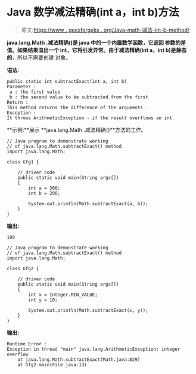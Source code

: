 # Java 数学减法精确(int a，int b)方法

> 原文:[https://www . geesforgeks . org/Java-math-减法-int-b-method/](https://www.geeksforgeeks.org/java-math-subtractexactint-int-b-method/)

**java.lang.Math .减法精确()**是 java 中的一个内置数学函数，它返回
参数的差值。如果结果溢出一个 int，它将引发异常。由于减法精确(int a，int b)是**静态的**，所以不需要创建
对象。

**语法:**

```
public static int subtractExact(int a, int b)
Parameter :
 a : the first value
 b : the second value to be subtracted from the first
Return :
This method returns the difference of the arguments .
Exception :
It throws ArithmeticException - if the result overflows an int

```

**示例:**展示 **java.lang.Math .减法精确()**方法的工作。

```
// Java program to demonstrate working
// of java.lang.Math.subtractExact() method
import java.lang.Math;

class Gfg1 {

    // driver code
    public static void main(String args[])
    {
        int a = 300;
        int b = 200;

        System.out.println(Math.subtractExact(a, b));
    }
}
```

**输出:**

```
100

```

```
// Java program to demonstrate working
// of java.lang.Math.subtractExact() method
import java.lang.Math;

class Gfg2 {

    // driver code
    public static void main(String args[])
    {
        int x = Integer.MIN_VALUE;
        int y = 10;

        System.out.println(Math.subtractExact(x, y));
    }
}
```

**输出:**

```
Runtime Error :
Exception in thread "main" java.lang.ArithmeticException: integer overflow
    at java.lang.Math.subtractExact(Math.java:829)
    at Gfg2.main(File.java:13)

```